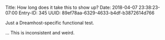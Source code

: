 Title: How long does it take this to show up?
Date: 2018-04-07 23:38:23-07:00
Entry-ID: 345
UUID: 89ef78aa-6329-4633-b4df-b3872614d766

Just a Dreamhost-specific functional test.

... This is inconsistent and weird.
